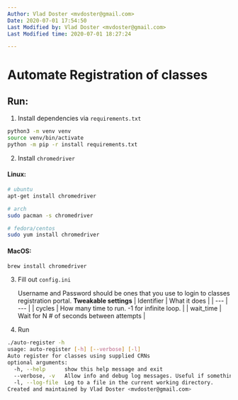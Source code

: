 ```yaml
---
Author: Vlad Doster <mvdoster@gmail.com>
Date: 2020-07-01 17:54:50
Last Modified by: Vlad Doster <mvdoster@gmail.com>
Last Modified time: 2020-07-01 18:27:24

---
```


# Automate Registration of classes

## Run:

1. Install dependencies via `requirements.txt`

```bash
python3 -m venv venv
source venv/bin/activate
python -m pip -r install requirements.txt
```

2. Install `chromedriver`

#### Linux:

```bash
# ubuntu
apt-get install chromedriver

# arch
sudo pacman -s chromedriver

# fedora/centos
sudo yum install chromedriver
```

#### MacOS:

```bash
brew install chromedriver
```

3. Fill out `config.ini`

   Username and Password should be ones that you use to login to classes registration portal.
   **Tweakable settings**
   | Identifier | What it does                                |
   | ---        | ---                                         |
   | cycles     | How many time to run. -1 for infinite loop. |
   | wait_time  | Wait for N # of seconds between attempts    |

4. Run

```bash
./auto-register -h 
usage: auto-register [-h] [--verbose] [-l] 
Auto register for classes using supplied CRNs 
optional arguments: 
  -h, --help      show this help message and exit 
  --verbose, -v   Allow info and debug log messages. Useful if something is broken. 
  -l, --log-file  Log to a file in the current working directory. 
Created and maintained by Vlad Doster <mvdoster@gmail.com>
```
